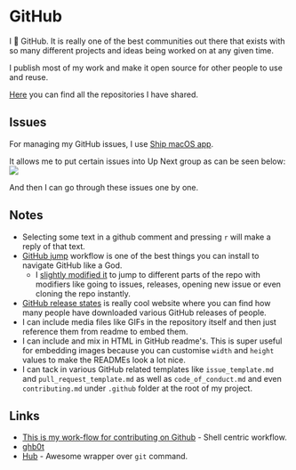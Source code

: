 # GitHub
I 💚 GitHub. It is really one of the best communities out there that exists with so many different projects and ideas being worked on at any given time.

I publish most of my work and make it open source for other people to use and reuse.

[Here](../sharing/my-github.md) you can find all the repositories I have shared.

## Issues
For managing my GitHub issues, I use [Ship macOS app](https://www.realartists.com).

It allows me to put certain issues into Up Next group as can be seen below:
![](https://i.imgur.com/swfhFxL.png)

And then I can go through these issues one by one.

## Notes
- Selecting some text in a github comment and pressing `r` will make a reply of that text.
- [GitHub jump](https://github.com/lox/alfred-github-jump) workflow is one of the best things you can install to navigate GitHub like a God.
	- I [slightly modified it](https://github.com/nikitavoloboev/small-workflows#workflow-augmentations) to jump to different parts of the repo with modifiers like going to issues, releases, opening new issue or even cloning the repo instantly.
- [GitHub release states](http://www.somsubhra.com/github-release-stats/) is really cool website where you can find how many people have downloaded various GitHub releases of people.
- I can include media files like GIFs in the repository itself and then just reference them from readme to embed them.
- I can include and mix in HTML in GitHub readme's. This is super useful for embedding images because you can customise `width` and `height` values to make the READMEs look a lot nice.
- I can tack in various GitHub related templates like `issue_template.md` and `pull_request_template.md` as well as `code_of_conduct.md` and even `contributing.md` under `.github` folder at the root of my project.

## Links
- [This is my work-flow for contributing on Github](https://zimbatm.com/journal/2015/08/16/this-is-how-i-contribute-on-github/) - Shell centric workflow.
- [ghb0t](https://github.com/jessfraz/ghb0t)
- [Hub](https://github.com/github/hub) - Awesome wrapper over `git` command.